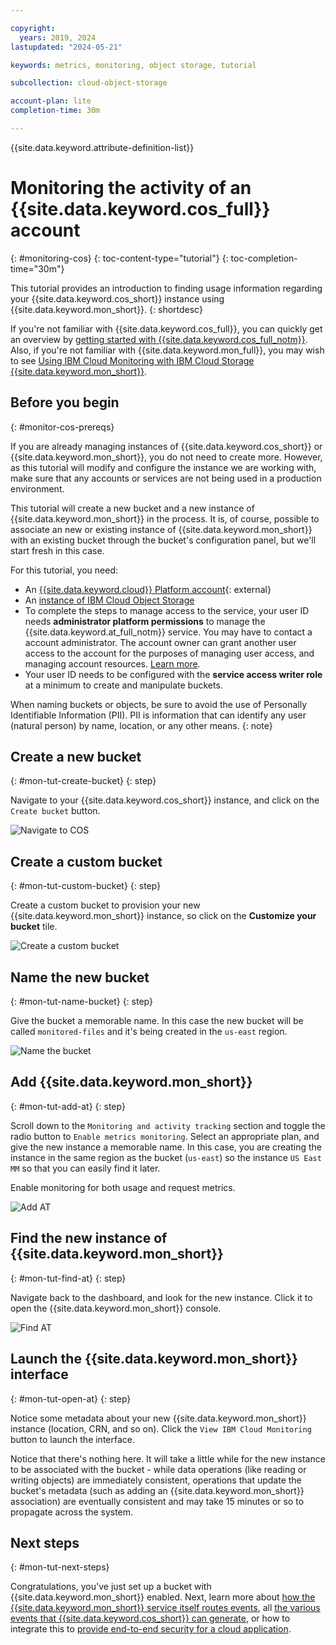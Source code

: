 ```yaml
---

copyright:
  years: 2019, 2024
lastupdated: "2024-05-21"

keywords: metrics, monitoring, object storage, tutorial

subcollection: cloud-object-storage

account-plan: lite
completion-time: 30m

---
```


{{site.data.keyword.attribute-definition-list}}

# Monitoring the activity of an {{site.data.keyword.cos_full}} account
{: #monitoring-cos}
{: toc-content-type="tutorial"}
{: toc-completion-time="30m"}

This tutorial provides an introduction to finding usage information regarding your {{site.data.keyword.cos_short}} instance using {{site.data.keyword.mon_short}}.
{: shortdesc}

If you're not familiar with {{site.data.keyword.cos_full}}, you can quickly get an overview by [getting started with {{site.data.keyword.cos_full_notm}}](/docs/cloud-object-storage?topic=cloud-object-storage-getting-started-cloud-object-storage). Also, if you're not familiar with {{site.data.keyword.mon_full}}, you may wish to see [Using IBM Cloud Monitoring with IBM Cloud Storage {{site.data.keyword.mon_short}}](/docs/cloud-object-storage?topic=cloud-object-storage-mm-cos-integration).

## Before you begin
{: #monitor-cos-prereqs}

If you are already managing instances of {{site.data.keyword.cos_short}} or {{site.data.keyword.mon_short}}, you do not need to create more. However, as this tutorial will modify and configure the instance we are working with, make sure that any accounts or services are not being used in a production environment.

This tutorial will create a new bucket and a new instance of {{site.data.keyword.mon_short}} in the process.  It is, of course, possible to associate an new or existing instance of {{site.data.keyword.mon_short}} with an existing bucket through the bucket's configuration panel, but we'll start fresh in this case.

For this tutorial, you need:

- An [{{site.data.keyword.cloud}} Platform account](https://cloud.ibm.com){: external}
- An [instance of IBM Cloud Object Storage](/objectstorage/create)
- To complete the steps to manage access to the service, your user ID needs **administrator platform permissions** to manage the {{site.data.keyword.at_full_notm}} service. You may have to contact a account administrator. The account owner can grant another user access to the account for the purposes of managing user access, and managing account resources. [Learn more](/docs/account?topic=account-userroles).
- Your user ID needs to be configured with the **service access writer role** at a minimum to create and manipulate buckets.

When naming buckets or objects, be sure to avoid the use of Personally Identifiable Information (PII). PII is information that can identify any user (natural person) by name, location, or any other means.
{: note}

## Create a new bucket
{: #mon-tut-create-bucket}
{: step}

Navigate to your {{site.data.keyword.cos_short}} instance, and click on the `Create bucket` button.

![Navigate to COS](images/mon-tut-1-create-bucket.png)

## Create a custom bucket
{: #mon-tut-custom-bucket}
{: step}

Create a custom bucket to provision your new {{site.data.keyword.mon_short}} instance, so click on the **Customize your bucket** tile.

![Create a custom bucket](images/mon-tut-2-custom-bucket.png)

## Name the new bucket
{: #mon-tut-name-bucket}
{: step}

Give the bucket a memorable name.  In this case the new bucket will be called `monitored-files` and it's being created in the `us-east` region.

![Name the bucket](images/mon-tut-3-name-bucket.png)

## Add {{site.data.keyword.mon_short}}
{: #mon-tut-add-at}
{: step}

Scroll down to the `Monitoring and activity tracking` section and toggle the radio button to `Enable metrics monitoring`.  Select an appropriate plan, and give the new instance a memorable name.  In this case, you are creating the instance in the same region as the bucket (`us-east`) so the instance `US East MM` so that you can easily find it later.

Enable monitoring for both usage and request metrics.

![Add AT](images/mon-tut-4-add.png)

## Find the new instance of {{site.data.keyword.mon_short}}
{: #mon-tut-find-at}
{: step}

Navigate back to the dashboard, and look for the new instance. Click it to open the {{site.data.keyword.mon_short}} console.

![Find AT](images/mon-tut-5-find.png)

## Launch the {{site.data.keyword.mon_short}} interface
{: #mon-tut-open-at}
{: step}

Notice some metadata about your new {{site.data.keyword.mon_short}} instance (location, CRN, and so on).  Click the `View IBM Cloud Monitoring` button to launch the interface.

Notice that there's nothing here.  It will take a little while for the new instance to be associated with the bucket - while data operations (like reading or writing objects) are immediately consistent, operations that update the bucket's metadata (such as adding an {{site.data.keyword.mon_short}} association) are eventually consistent and may take 15 minutes or so to propagate across the system.

## Next steps
{: #mon-tut-next-steps}

Congratulations, you've just set up a bucket with {{site.data.keyword.mon_short}} enabled. Next, learn more about [how the {{site.data.keyword.mon_short}} service itself routes events](/docs/atracker?topic=atracker-about), all [the various events that {{site.data.keyword.cos_short}} can generate](/docs/cloud-object-storage?topic=cloud-object-storage-at-events), or how to integrate this to [provide end-to-end security for a cloud application](/docs/solution-tutorials?topic=solution-tutorials-cloud-e2e-security).
